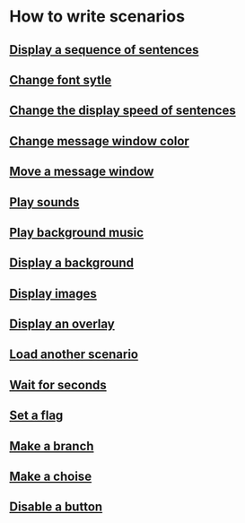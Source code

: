 How to write scenarios
================================================================================

[Display a sequence of sentences](display_a_sequence_of_sentences.md)
--------------------------------------------------------------------------------

[Change font sytle](change_font_style.md)
--------------------------------------------------------------------------------

[Change the display speed of sentences](change_the_display_speed_of_sentences.md)
--------------------------------------------------------------------------------

[Change message window color](change_message_window_color.md)
--------------------------------------------------------------------------------

[Move a message window](move_a_message_window.md)
--------------------------------------------------------------------------------

[Play sounds](play_sounds.md)
--------------------------------------------------------------------------------

[Play background music](play_background_music.md)
--------------------------------------------------------------------------------

[Display a background](display_a_background.md)
--------------------------------------------------------------------------------

[Display images](display_images.md)
--------------------------------------------------------------------------------

[Display an overlay](display_an_overlay.md)
--------------------------------------------------------------------------------

[Load another scenario](load_another_scenario.md)
--------------------------------------------------------------------------------

[Wait for seconds](wait_for_seconds.md)
--------------------------------------------------------------------------------

[Set a flag](set_a_flag.md)
--------------------------------------------------------------------------------

[Make a branch](make_a_branch.md)
--------------------------------------------------------------------------------

[Make a choise](make_a_choise.md)
--------------------------------------------------------------------------------

[Disable a button](disable_a_button.md)
--------------------------------------------------------------------------------
